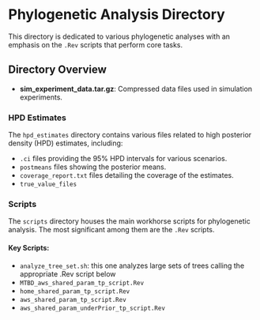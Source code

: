 # Phylogenetic Analysis Directory

This directory is dedicated to various phylogenetic analyses with an emphasis on the `.Rev` scripts that perform core tasks. 

## Directory Overview

- **sim_experiment_data.tar.gz**: Compressed data files used in simulation experiments.

### HPD Estimates

The `hpd_estimates` directory contains various files related to high posterior density (HPD) estimates, including:
- `.ci` files providing the 95% HPD intervals for various scenarios.
- `postmeans` files showing the posterior means.
- `coverage_report.txt` files detailing the coverage of the estimates.
- `true_value_files`

### Scripts

The `scripts` directory houses the main workhorse scripts for phylogenetic analysis. The most significant among them are the `.Rev` scripts.

#### Key Scripts:
- `analyze_tree_set.sh`: this one analyzes large sets of trees calling the appropriate .Rev script below
- `MTBD_aws_shared_param_tp_script.Rev`
- `home_shared_param_tp_script.Rev`
- `aws_shared_param_tp_script.Rev`
- `aws_shared_param_underPrior_tp_script.Rev`


